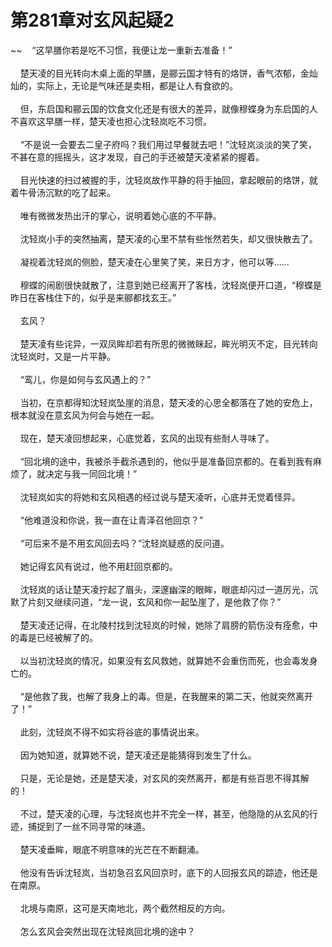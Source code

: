 # 第281章对玄风起疑2
~~&nbsp;&nbsp;&nbsp;&nbsp;“这早膳你若是吃不习惯，我便让龙一重新去准备！”<br><br>&nbsp;&nbsp;&nbsp;&nbsp;楚天凌的目光转向木桌上面的早膳，是郦云国才特有的烙饼，香气浓郁，金灿灿的，实际上，无论是气味还是卖相，都是让人有食欲的。<br><br>&nbsp;&nbsp;&nbsp;&nbsp;但，东启国和郦云国的饮食文化还是有很大的差异，就像穆蝶身为东启国的人不喜欢这早膳一样，楚天凌也担心沈轻岚吃不习惯。<br><br>&nbsp;&nbsp;&nbsp;&nbsp;“不是说一会要去二皇子府吗？我们用过早餐就去吧！”沈轻岚淡淡的笑了笑，不甚在意的摇摇头，这才发现，自己的手还被楚天凌紧紧的握着。<br><br>&nbsp;&nbsp;&nbsp;&nbsp;目光快速的扫过被握的手，沈轻岚故作平静的将手抽回，拿起眼前的烙饼，就着牛骨汤沉默的吃了起来。<br><br>&nbsp;&nbsp;&nbsp;&nbsp;唯有微微发热出汗的掌心，说明着她心底的不平静。<br><br>&nbsp;&nbsp;&nbsp;&nbsp;沈轻岚小手的突然抽离，楚天凌的心里不禁有些怅然若失，却又很快散去了。<br><br>&nbsp;&nbsp;&nbsp;&nbsp;凝视着沈轻岚的侧脸，楚天凌在心里笑了笑，来日方才，他可以等……<br><br>&nbsp;&nbsp;&nbsp;&nbsp;穆蝶的闹剧很快就散了，注意到她已经离开了客栈，沈轻岚便开口道，“穆蝶是昨日在客栈住下的，似乎是来郦都找玄王。”<br><br>&nbsp;&nbsp;&nbsp;&nbsp;玄风？<br><br>&nbsp;&nbsp;&nbsp;&nbsp;楚天凌有些诧异，一双凤眸却若有所思的微微眯起，眸光明灭不定，目光转向沈轻岚时，又是一片平静。<br><br>&nbsp;&nbsp;&nbsp;&nbsp;“鸾儿，你是如何与玄风遇上的？”<br><br>&nbsp;&nbsp;&nbsp;&nbsp;当初，在京都得知沈轻岚坠崖的消息，楚天凌的心思全都落在了她的安危上，根本就没在意玄风为何会与她在一起。<br><br>&nbsp;&nbsp;&nbsp;&nbsp;现在，楚天凌回想起来，心底觉着，玄风的出现有些耐人寻味了。<br><br>&nbsp;&nbsp;&nbsp;&nbsp;“回北境的途中，我被杀手截杀遇到的，他似乎是准备回京都的。在看到我有麻烦了，就决定与我一同回北境！”<br><br>&nbsp;&nbsp;&nbsp;&nbsp;沈轻岚如实的将她和玄风相遇的经过说与楚天凌听，心底并无觉着怪异。<br><br>&nbsp;&nbsp;&nbsp;&nbsp;“他难道没和你说，我一直在让青泽召他回京？”<br><br>&nbsp;&nbsp;&nbsp;&nbsp;“可后来不是不用玄风回去吗？”沈轻岚疑惑的反问道。<br><br>&nbsp;&nbsp;&nbsp;&nbsp;她记得玄风有说过，他不用赶回京都的。<br><br>&nbsp;&nbsp;&nbsp;&nbsp;沈轻岚的话让楚天凌拧起了眉头，深邃幽深的眼眸，眼底却闪过一道厉光，沉默了片刻又继续问道，“龙一说，玄风和你一起坠崖了，是他救了你？”<br><br>&nbsp;&nbsp;&nbsp;&nbsp;楚天凌还记得，在北陵村找到沈轻岚的时候，她除了肩膀的箭伤没有痊愈，中的毒是已经被解了的。<br><br>&nbsp;&nbsp;&nbsp;&nbsp;以当初沈轻岚的情况，如果没有玄风救她，就算她不会重伤而死，也会毒发身亡的。<br><br>&nbsp;&nbsp;&nbsp;&nbsp;“是他救了我，也解了我身上的毒。但是，在我醒来的第二天，他就突然离开了！”<br><br>&nbsp;&nbsp;&nbsp;&nbsp;此刻，沈轻岚不得不如实将谷底的事情说出来。<br><br>&nbsp;&nbsp;&nbsp;&nbsp;因为她知道，就算她不说，楚天凌还是能猜得到发生了什么。<br><br>&nbsp;&nbsp;&nbsp;&nbsp;只是，无论是她，还是楚天凌，对玄风的突然离开，都是有些百思不得其解的！<br><br>&nbsp;&nbsp;&nbsp;&nbsp;不过，楚天凌的心理，与沈轻岚也并不完全一样，甚至，他隐隐的从玄风的行迹，捕捉到了一丝不同寻常的味道。<br><br>&nbsp;&nbsp;&nbsp;&nbsp;楚天凌垂眸，眼底不明意味的光芒在不断翻涌。<br><br>&nbsp;&nbsp;&nbsp;&nbsp;他没有告诉沈轻岚，当初急召玄风回京时，底下的人回报玄风的踪迹，他还是在南原。<br><br>&nbsp;&nbsp;&nbsp;&nbsp;北境与南原，这可是天南地北，两个截然相反的方向。<br><br>&nbsp;&nbsp;&nbsp;&nbsp;怎么玄风会突然出现在沈轻岚回北境的途中？<br><br>
                    

<script>_fwqdsqadxfw()</script>
<div><script>_dfwf1dw();</script></div>
<div><script>_dfwf1agdw();</script></div>
                